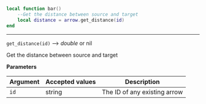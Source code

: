 ```lua
local function bar()
    --Get the distance between source and target
    local distance = arrow.get_distance(id)
end
```

---

`get_distance(id)` --> _double_ or nil

Get the distance between source and target

**Parameters**

| Argument | Accepted values | Description                  |
| -------- | --------------- | ---------------------------- |
| `id`     | string          | The ID of any existing arrow |

